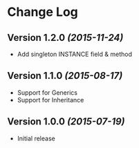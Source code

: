 Change Log
==========

Version 1.2.0 *(2015-11-24)*
----------------------------

* Add singleton INSTANCE field & method

Version 1.1.0 *(2015-08-17)*
----------------------------

* Support for Generics
* Support for Inheritance

Version 1.0.0 *(2015-07-19)*
----------------------------

* Initial release